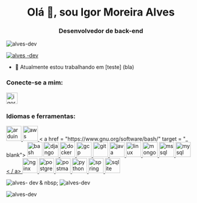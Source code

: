 <h1 align = "center"> Olá 👋, sou Igor Moreira Alves </h1>
<h3 align = "center"> Desenvolvedor de back-end </h3>

<p align = "left"> <img src = " https://komarev.com/ghpvc/?username=alves-dev&label=Profile%20views&color=0e75b6&style=flat "alt =" alves-dev "/> </p>

<p align =" left "> <a href = "https://github.com/ryo-ma/github-profile-trophy"><img src =" https://github-profile-trophy.vercel.app/?username=alves-dev "alt =" alves -dev "/> </a> </p>

- 🔭 Atualmente estou trabalhando em [teste] (bla)

<h3 align =" left "> Conecte-se a mim: </h3>
<p align =" left " >
<a href = "https://fb.com/igor"target = "blank"> <img align = "center" src = "https://cdn.jsdelivr.net/npm/simple-icons@3.0.1/icons/facebook.svg" alt = "igor" height = " 30 "largura =" 40 "/> </a>
</p>

<h3 align = "left"> Idiomas e ferramentas: </h3>
<p align = "left"> <a href="https://www.arduino.cc/" target="_blank"> <img src = "https://cdn.worldvectorlogo.com/logos/arduino-1 .svg "alt =" arduino "width =" 40 "height =" 40 "/> </a> <a href="https://aws.amazon.com" target="_blank"> <img src =" https://devicons.github.io/devicon/devicon.git/icons/amazonwebservices/amazonwebservices-original-wordmark.svg "alt =" aws "width =" 40 "height =" 40 "/> </a> < a href = "https://www.gnu.org/software/bash/" target = "_ blank"> <img src = "https://www.vectorlogo.zone/logos/gnu_bash/gnu_bash-icon.svg" alt = "bash" largura = "40 "height =" 40 "/> </a> <a href="https://www.djangoproject.com/" target="_blank"> <img src =" https://devicons.github.io/ devicon / devicon.git / icons / django / django-original.svg "alt =" django "width =" 40 "height =" 40 "/> </a> <a href =" https: //www.docker. com / "target =" _ blank "> <img src =" https://devicons.github.io/devicon/devicon.git/icons/docker/docker-original-wordmark.svg "alt =" docker "width =" 40 "height =" 40 "/> </a> <a href="https://cloud.google.com" target="_blank"> <img src =" https://www.vectorlogo.zone/logos / google_cloud / google_cloud-icon.svg "alt =" gcp "width =" 40 "height =" 40 "/> </a> <a href="https://git-scm.com/" target="_blank"> <img src =" https://www.vectorlogo.zone/logos/git-scm/git-scm-icon.svg "alt =" git "width =" 40 "height =" 40 "/> </a> <a href =" https://www.java.com "target =" _ blank "> <img src =" https://devicons.github.io/devicon/devicon.git/icons/java/java-original-wordmark.svg "alt = "java" width = "40" height = "40" /> </a> <a href="https://www.linux.org/" target="_blank"> <img src = "https: / /devicons.github.io/devicon/devicon.git / icons / linux / linux-original.svg "alt =" linux "width =" 40 "height =" 40 "/> </a> <a href =" https://www.mongodb.com/ "target = "_ blank"> <img src = "https://devicons.github.io/devicon/devicon.git/icons/mongodb/mongodb-original-wordmark.svg" alt = "mongodb" width = "40" height = "40" /> </a> <a href="https://www.microsoft.com/en-us/sql-server" target="_blank"> <img src = "https: //cdn.worldvectorlogo .com / logos / microsoft-sql-server.svg "alt =" mssql "width =" 40 "height =" 40 "/> </a> <a href =" https://www.mysql.com/ " target = "_ blank"> <img src = "https://devicons.github.io/devicon/devicon.git/icons/mysql/mysql-original-wordmark.svg" alt = "mysql" width = "40" height = "40" /> < / a> <a href="https://www.nginx.com" target="_blank"> <img src = "https://devicons.github.io/devicon/devicon.git/icons/nginx/nginx -original.svg "alt =" nginx "width =" 40 "height =" 40 "/> </a> <a href="https://www.postgresql.org" target="_blank"> <img src = "https://devicons.github.io/devicon/devicon.git/icons/postgresql/postgresql-original-wordmark.svg" alt = "postgresql" width = "40" height = "40" /> </ a > <a href = "https://postman.com "target =" _ blank "> <img src =" https://www.vectorlogo.zone/logos/getpostman/getpostman-icon.svg "alt =" postman "width =" 40 "height =" 40 "/> </a> <a href="https://www.python.org" target="_blank"> <img src =" https://devicons.github.io/devicon/devicon.git/ icons / python / python-original.svg "alt =" python "width =" 40 "height =" 40 "/> </a> <a href =" https://spring.io/ "target =" _ blank " > <img src = "https://www.vectorlogo.zone/logos/springio/springio-icon.svg" alt = "spring" width = "40" height = "40" /> </a> <a href = "https: // www.sqlite.org/ "target =" _ blank "> <img src =" https://www.vectorlogo.zone/logos/sqlite/sqlite-icon.svg "alt =" sqlite "width =" 40 "height =" 40 "/> </a> </p>

<p> <img align = "left" src = "https://github-readme-stats.vercel.app/api/top-langs?username=alves-dev&show_icons=true&locale=en&layout=compact" alt = "alves- dev "/> </p>

<p> & nbsp; <img align =" center "src =" https://github-readme-stats.vercel.app/api?username=alves-dev&show_icons=true&locale=en "alt = "alves-dev" /> </p>

<p> <img align = "center" src = "https://github-readme-streak-stats.herokuapp.com/?user=alves-dev&" alt = "alves-dev" /> </p>
